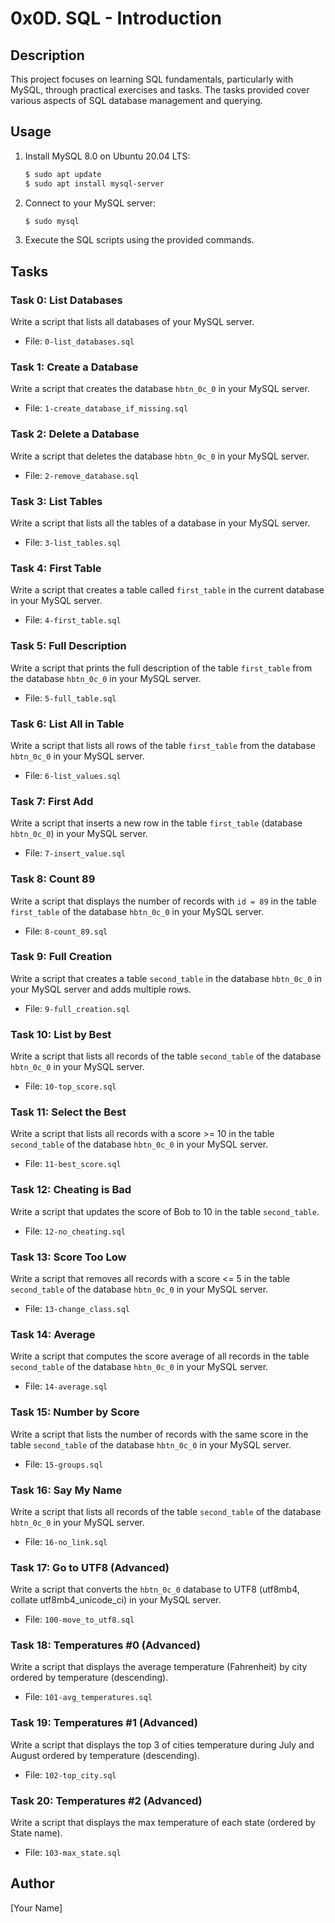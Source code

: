 # 0x0D. SQL - Introduction

## Description

This project focuses on learning SQL fundamentals, particularly with MySQL, through practical exercises and tasks. The tasks provided cover various aspects of SQL database management and querying.

## Usage

1. Install MySQL 8.0 on Ubuntu 20.04 LTS:

    ```bash
    $ sudo apt update
    $ sudo apt install mysql-server
    ```

2. Connect to your MySQL server:

    ```bash
    $ sudo mysql
    ```

3. Execute the SQL scripts using the provided commands.

## Tasks
### Task 0: List Databases
Write a script that lists all databases of your MySQL server.

- File: `0-list_databases.sql`

### Task 1: Create a Database
Write a script that creates the database `hbtn_0c_0` in your MySQL server.

- File: `1-create_database_if_missing.sql`

### Task 2: Delete a Database
Write a script that deletes the database `hbtn_0c_0` in your MySQL server.

- File: `2-remove_database.sql`

### Task 3: List Tables
Write a script that lists all the tables of a database in your MySQL server.

- File: `3-list_tables.sql`

### Task 4: First Table
Write a script that creates a table called `first_table` in the current database in your MySQL server.

- File: `4-first_table.sql`

### Task 5: Full Description
Write a script that prints the full description of the table `first_table` from the database `hbtn_0c_0` in your MySQL server.

- File: `5-full_table.sql`

### Task 6: List All in Table
Write a script that lists all rows of the table `first_table` from the database `hbtn_0c_0` in your MySQL server.

- File: `6-list_values.sql`

### Task 7: First Add
Write a script that inserts a new row in the table `first_table` (database `hbtn_0c_0`) in your MySQL server.

- File: `7-insert_value.sql`

### Task 8: Count 89
Write a script that displays the number of records with `id = 89` in the table `first_table` of the database `hbtn_0c_0` in your MySQL server.

- File: `8-count_89.sql`

### Task 9: Full Creation
Write a script that creates a table `second_table` in the database `hbtn_0c_0` in your MySQL server and adds multiple rows.

- File: `9-full_creation.sql`

### Task 10: List by Best
Write a script that lists all records of the table `second_table` of the database `hbtn_0c_0` in your MySQL server.

- File: `10-top_score.sql`

### Task 11: Select the Best
Write a script that lists all records with a score >= 10 in the table `second_table` of the database `hbtn_0c_0` in your MySQL server.

- File: `11-best_score.sql`

### Task 12: Cheating is Bad
Write a script that updates the score of Bob to 10 in the table `second_table`.

- File: `12-no_cheating.sql`

### Task 13: Score Too Low
Write a script that removes all records with a score <= 5 in the table `second_table` of the database `hbtn_0c_0` in your MySQL server.

- File: `13-change_class.sql`

### Task 14: Average
Write a script that computes the score average of all records in the table `second_table` of the database `hbtn_0c_0` in your MySQL server.

- File: `14-average.sql`

### Task 15: Number by Score
Write a script that lists the number of records with the same score in the table `second_table` of the database `hbtn_0c_0` in your MySQL server.

- File: `15-groups.sql`

### Task 16: Say My Name
Write a script that lists all records of the table `second_table` of the database `hbtn_0c_0` in your MySQL server.

- File: `16-no_link.sql`

### Task 17: Go to UTF8 (Advanced)
Write a script that converts the `hbtn_0c_0` database to UTF8 (utf8mb4, collate utf8mb4_unicode_ci) in your MySQL server.

- File: `100-move_to_utf8.sql`

### Task 18: Temperatures #0 (Advanced)
Write a script that displays the average temperature (Fahrenheit) by city ordered by temperature (descending).

- File: `101-avg_temperatures.sql`

### Task 19: Temperatures #1 (Advanced)
Write a script that displays the top 3 of cities temperature during July and August ordered by temperature (descending).

- File: `102-top_city.sql`

### Task 20: Temperatures #2 (Advanced)
Write a script that displays the max temperature of each state (ordered by State name).

- File: `103-max_state.sql`


## Author

[Your Name]


